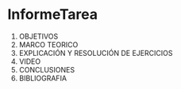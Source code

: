 # InformeTarea

1. OBJETIVOS
2.  MARCO TEORICO
3. EXPLICACIÓN Y RESOLUCIÓN DE EJERCICIOS 
4. VIDEO
5. CONCLUSIONES
6. BIBLIOGRAFIA



